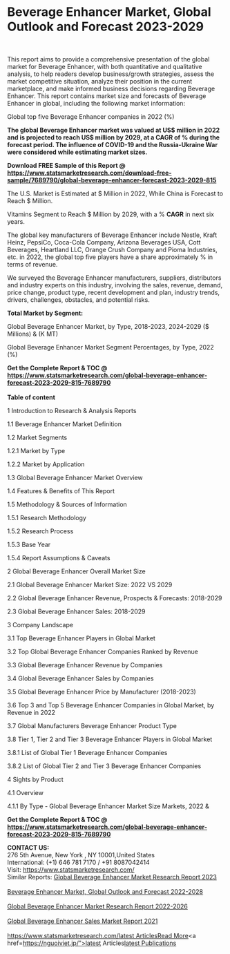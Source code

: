 <h1>Beverage Enhancer Market, Global Outlook and Forecast 2023-2029</h1><br/><p>This report aims to provide a comprehensive presentation of the global market for Beverage Enhancer, with both quantitative and qualitative analysis, to help readers develop business/growth strategies, assess the market competitive situation, analyze their position in the current marketplace, and make informed business decisions regarding Beverage Enhancer. This report contains market size and forecasts of Beverage Enhancer in global, including the following market information:</p><p>Global top five Beverage Enhancer companies in 2022 (%)</p><p><strong>The global Beverage Enhancer market was valued at US$ million in 2022 and is projected to reach US$ million by 2029, at a <strong>CAGR</strong> of % during the forecast period. The influence of COVID-19 and the Russia-Ukraine War were considered while estimating market sizes.</strong></p><p><strong>Download FREE Sample of this Report @ <a href="https://www.statsmarketresearch.com/download-free-sample/7689790/global-beverage-enhancer-forecast-2023-2029-815">https://www.statsmarketresearch.com/download-free-sample/7689790/global-beverage-enhancer-forecast-2023-2029-815</a></strong></p><p>The U.S. Market is Estimated at $ Million in 2022, While China is Forecast to Reach $ Million.</p><p>Vitamins Segment to Reach $ Million by 2029, with a % <strong>CAGR</strong> in next six years.</p><p>The global key manufacturers of Beverage Enhancer include Nestle, Kraft Heinz, PepsiCo, Coca-Cola Company, Arizona Beverages USA, Cott Beverages, Heartland LLC, Orange Crush Company and Pioma Industries, etc. in 2022, the global top five players have a share approximately % in terms of revenue.</p><p>We surveyed the Beverage Enhancer manufacturers, suppliers, distributors and industry experts on this industry, involving the sales, revenue, demand, price change, product type, recent development and plan, industry trends, drivers, challenges, obstacles, and potential risks.</p><p><strong>Total Market by Segment:</strong></p><p>Global Beverage Enhancer Market, by Type, 2018-2023, 2024-2029 ($ Millions) & (K MT)</p><p>Global Beverage Enhancer Market Segment Percentages, by Type, 2022 (%)</p><div><b>Get the Complete Report & TOC @ <a href="https://www.statsmarketresearch.com/global-beverage-enhancer-forecast-2023-2029-815-7689790">https://www.statsmarketresearch.com/global-beverage-enhancer-forecast-2023-2029-815-7689790</a></b></div><br><b>Table of content</b><p>1 Introduction to Research & Analysis Reports<br />
 
  1.1 Beverage Enhancer Market Definition<br />
 
  1.2 Market Segments<br />
 
  1.2.1 Market by Type<br />
 
  1.2.2 Market by Application<br />
 
  1.3 Global Beverage Enhancer Market Overview<br />
 
  1.4 Features & Benefits of This Report<br />
 
  1.5 Methodology & Sources of Information<br />
 
  1.5.1 Research Methodology<br />
 
  1.5.2 Research Process<br />
 
  1.5.3 Base Year<br />
 
  1.5.4 Report Assumptions & Caveats<br />
 
 2 Global Beverage Enhancer Overall Market Size<br />
 
  2.1 Global Beverage Enhancer Market Size: 2022 VS 2029<br />
 
  2.2 Global Beverage Enhancer Revenue, Prospects & Forecasts: 2018-2029<br />
 
  2.3 Global Beverage Enhancer Sales: 2018-2029<br />
 
 3 Company Landscape<br />
 
  3.1 Top Beverage Enhancer Players in Global Market<br />
 
  3.2 Top Global Beverage Enhancer Companies Ranked by Revenue<br />
 
  3.3 Global Beverage Enhancer Revenue by Companies<br />
 
  3.4 Global Beverage Enhancer Sales by Companies<br />
 
  3.5 Global Beverage Enhancer Price by Manufacturer (2018-2023)<br />
 
  3.6 Top 3 and Top 5 Beverage Enhancer Companies in Global Market, by Revenue in 2022<br />
 
  3.7 Global Manufacturers Beverage Enhancer Product Type<br />
 
  3.8 Tier 1, Tier 2 and Tier 3 Beverage Enhancer Players in Global Market<br />
 
  3.8.1 List of Global Tier 1 Beverage Enhancer Companies<br />
 
  3.8.2 List of Global Tier 2 and Tier 3 Beverage Enhancer Companies<br />
 
 4 Sights by Product<br />
 
  4.1 Overview<br />
 
  4.1.1 By Type - Global Beverage Enhancer Market Size Markets, 2022 &<br><div><b>Get the Complete Report & TOC @ <a href="https://www.statsmarketresearch.com/global-beverage-enhancer-forecast-2023-2029-815-7689790">https://www.statsmarketresearch.com/global-beverage-enhancer-forecast-2023-2029-815-7689790</a></b></div></p> <b>CONTACT US:</b><br>276 5th Avenue, New York , NY 10001,United States<br>International: (+1) 646 781 7170 / +91 8087042414<br>Visit: <a href="https://www.statsmarketresearch.com/">https://www.statsmarketresearch.com/</a><br>Similar Reports: <a href="https://www.statsmarketresearch.com/global-beverage-enhancer-forecast-2023-2029-815-7689790">Global Beverage Enhancer Market Research Report 2023</a><br/><br/><a href="https://www.statsmarketresearch.com/global-beverage-enhancer-forecast-2023-2029-815-7689790">Beverage Enhancer Market, Global Outlook and Forecast 2022-2028</a><br/><br/><a href="https://www.statsmarketresearch.com/global-beverage-enhancer-forecast-2023-2029-815-7689790">Global Beverage Enhancer Market Research Report 2022-2026</a><br/><br/><a href="https://www.statsmarketresearch.com/global-beverage-enhancer-forecast-2023-2029-815-7689790">Global Beverage Enhancer Sales Market Report 2021</a><br/><br/><a href="https://gyeongbokgung.com">https://www.statsmarketresearch.com/</a><a href="https://hallyeomaritime.com">latest Articles</a><a href="https://jingwansa.com">Read More</a><a href=https://nguoiviet.jp/">latest Articles</a><a href="https://www.intelmarketresearch.com/">latest Publications</a>